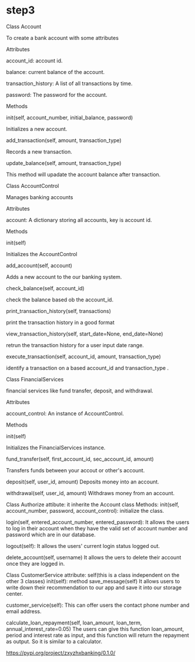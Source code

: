 # step3

Class Account

To create a bank account with some attributes

Attributes

account_id: account id.

balance: current balance of the account.

transaction_history: A list of all transactions by time.

password: The password for the account.

Methods

init(self, account_number, initial_balance, password)

Initializes a new account.

add_transaction(self, amount, transaction_type)

Records a new transaction.

update_balance(self, amount, transaction_type)

This method will upadate the account balance after transaction.

Class AccountControl

Manages banking accounts

Attributes

account: A dictionary storing all accounts, key is account id.

Methods

init(self)

Initializes the AccountControl

add_account(self, account)

Adds a new account to the our banking system.

check_balance(self, account_id)

check the balance based ob the account_id.

print_transaction_history(self, transactions)

print the transaction history in a good format

view_transaction_history(self, start_date=None, end_date=None)

retrun the transaction history for a user input date range.

execute_transaction(self, account_id, amount, transaction_type)

identify a transaction on a based account_id and transaction_type .

Class FinancialServices

financial services like fund transfer, deposit, and withdrawal.

Attributes

account_control: An instance of AccountControl.

Methods

init(self)

Initializes the FinancialServices instance.

fund_transfer(self, first_account_id, sec_account_id, amount)

Transfers funds between your accout or other's account.

deposit(self, user_id, amount) Deposits money into an account.

withdrawal(self, user_id, amount) Withdraws money from an account.

Class Authorize attibute: it inherite the Account class Methods: init(self, account_number, password, account_control): initialize the class.

login(self, entered_account_number, entered_password): It allows the users to log in their account when they have the valid set of account number and password which are in our database.

logout(self): It allows the users' current login status logged out.

delete_account(self, username) It allows the uers to delete their account once they are logged in.

Class CustomerService attribute: self(this is a class independent on the other 3 classes) init(self): method save_message(self) It allows users to write down their recommendation to our app and save it into our storage center.

customer_service(self): This can offer users the contact phone number and email address.

calculate_loan_repayment(self, loan_amount, loan_term, annual_interest_rate=0.05) The users can give this function loan_amount, period and interest rate as input, and this function will return the repayment as output. So it is similar to a calculator. 

https://pypi.org/project/zxyzhxbanking/0.1.0/
